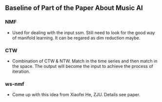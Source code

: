 ## Baseline of Part of the Paper About Music AI
### NMF
* Used for dealing with the input ssm. Still need to look for the good way of manifold learning. It can be regared as dim reduction maybe.

### CTW
* Combination of CTW & NTW. Match in the time series and then match in the space. The output will become the input to achieve the process of iteration.

### ws-nmf
* Come up with this idea from Xiaofei He, ZJU. Details see paper.

